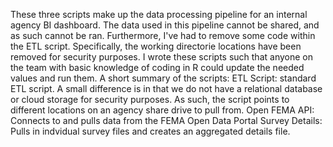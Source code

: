 These three scripts make up the data processing pipeline for an internal agency BI dashboard. The data used in this pipeline cannot be shared, and as such cannot be ran. Furthermore, I've had to remove some code within the ETL script. Specifically, the working directorie locations have been removed for security purposes. 
I wrote these scripts such that anyone on the team with basic knowledge of coding in R could update the needed values and run them. 
A short summary of the scripts: 
ETL Script: standard ETL script. A small difference is in that we do not have a relational database or cloud storage for security purposes. As such, the script points to different locations on an agency share drive to pull from. 
Open FEMA API: Connects to and pulls data from the FEMA Open Data Portal
Survey Details: Pulls in indvidual survey files and creates an aggregated details file. 
